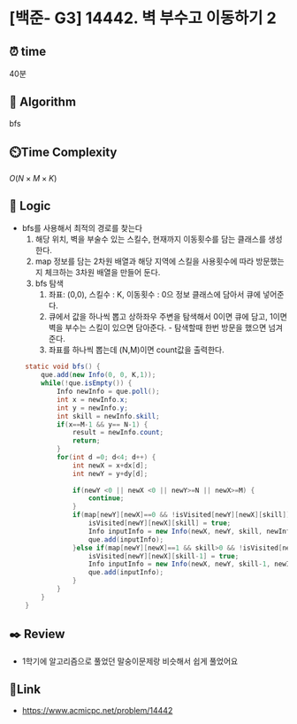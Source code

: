 # [백준- G3] 14442. 벽 부수고 이동하기 2
 
## ⏰  **time**
40분

## :pushpin: **Algorithm**
bfs

## ⏲️**Time Complexity**
$O(N × M × K)$

## :round_pushpin: **Logic**
- bfs를 사용해서 최적의 경로를 찾는다
  	1. 해당 위치, 벽을 부술수 있는 스킬수, 현재까지 이동횟수를 담는 클래스를 생성한다.
  	2. map 정보를 담는 2차원 배열과 해당 지역에 스킬을 사용횟수에 따라 방문했는지 체크하는 3차원 배열을 만들어 둔다.
  	3. bfs 탐색
  		1. 좌표: (0,0), 스킬수 : K, 이동횟수 : 0으 정보 클래스에 담아서 큐에 넣어준다.
  		2. 큐에서 값을 하나씩 뽑고 상하좌우 주변을 탐색해서 0이면 큐에 담고, 1이면 벽을 부수는 스킬이 있으면 담아준다.
  	    		- 탐색할때 한번 방문을 했으면 넘겨준다.
  	 	4. 좌표를 하나씩 뽑는데 (N,M)이면 count값을 출력한다.

```java
	static void bfs() {
		que.add(new Info(0, 0, K,1));
		while(!que.isEmpty()) {
			Info newInfo = que.poll();
			int x = newInfo.x;
			int y = newInfo.y;
			int skill = newInfo.skill;
			if(x==M-1 && y== N-1) {
				result = newInfo.count;
				return;
			}
			for(int d =0; d<4; d++) {
				int newX = x+dx[d];
				int newY = y+dy[d];
				
				if(newY <0 || newX <0 || newY>=N || newX>=M) {
					continue;
				}
				if(map[newY][newX]==0 && !isVisited[newY][newX][skill]) {
					isVisited[newY][newX][skill] = true;
					Info inputInfo = new Info(newX, newY, skill, newInfo.count+1);
					que.add(inputInfo);
				}else if(map[newY][newX]==1 && skill>0 && !isVisited[newY][newX][skill - 1]) {
					isVisited[newY][newX][skill-1] = true;
					Info inputInfo = new Info(newX, newY, skill-1, newInfo.count+1);
					que.add(inputInfo);
				}
			}
		}
	}
```

## :black_nib: **Review**
- 1학기에 알고리즘으로 풀었던 말숭이문제랑 비슷해서 쉽게 풀었어요

## 📡**Link**
- https://www.acmicpc.net/problem/14442

